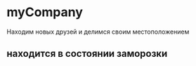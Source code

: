 # myCompany
Находим новых друзей и делимся своим местоположением

## находится в состоянии заморозки
